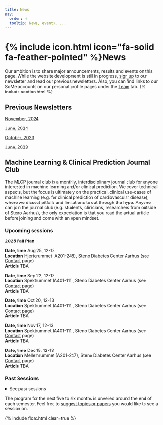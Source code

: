 ```yaml
---
title: News
nav:
  order: 4
  tooltip: News, events, ...
---
```


# {% include icon.html icon="fa-solid fa-feather-pointed" %}News

Our ambition is to share major announcements, results and events on this page. While the website development is still in progress, [sign up](https://mailchi.mp/rm/hulman-lab-newsletter) to our newsletter and read our previous newsletters. 
Also, you can find links to our SoMe accounts on our personal profile pages under the [Team](https://hulmanlab.com/team/) tab.
{% include section.html %}

## Previous Newsletters
[November, 2024](https://mailchi.mp/rm/frrdr0n5n5-12697476)

[June, 2024](https://mailchi.mp/rm/frrdr0n5n5-12691985?e=eaee5a6fe)

[October, 2023](https://mailchi.mp/rm/frrdr0n5n5)

[June, 2023](https://mailchi.mp/rm/off-to-a-good-start)

## Machine Learning & Clinical Prediction Journal Club
The MLCP journal club is a monthly, interdisciplinary journal club for anyone interested in machine learning and/or clinical prediction.  We cover technical aspects, but the focus is ultimately on the practical, clinical use-cases of machine learning (e.g. for clinical prediction of cardiovascular disease), where we dissect pitfalls and limitations to cut through the hype. Anyone can join the journal club (e.g. students, clinicians, researchers from outside of Steno Aarhus), the only expectation is that you read the actual article before joining and come with an open mindset.

### Upcoming sessions

**2025 Fall Plan**

**Date, time** Aug 25, 12-13  
**Location** Hjerterummet (A201-248), Steno Diabetes Center Aarhus (see [Contact](https://hulmanlab.com/contact/) page)  
**Article** TBA

**Date, time** Sep 22, 12-13  
**Location** Spektrummet (A401-111), Steno Diabetes Center Aarhus (see [Contact](https://hulmanlab.com/contact/) page)  
**Article** TBA

**Date, time** Oct 20, 12-13  
**Location** Spektrummet (A401-111), Steno Diabetes Center Aarhus (see [Contact](https://hulmanlab.com/contact/) page)  
**Article** TBA

**Date, time** Nov 17, 12-13  
**Location** Spektrummet (A401-111), Steno Diabetes Center Aarhus (see [Contact](https://hulmanlab.com/contact/) page)  
**Article** TBA

**Date, time** Dec 15, 12-13  
**Location** Mellemrummet (A201-247), Steno Diabetes Center Aarhus (see [Contact](https://hulmanlab.com/contact/) page)  
**Article** TBA

### Past Sessions
<details style="text-align: left;">
<summary>See past sessions</summary>
<br><br>

<b>2025:</b><br><br>

<b>Date, time:</b> Jun 16    <br>
<b>Article:</b>  Riley et al.  <i>Minimum sample size for developing a multivariable prediction model: PART II - binary and time-to-event outcomes</i>, Statistics in Medicine. <a href="[https://doi.org/10.1038/s41598-024-69620-z](https://doi.org/10.1002/sim.7992)">Link</a>
<br><br>

<b>Date, time:</b> May 26    <br>
<b>Article:</b>  Kaufman et al. <i>Linear effects of glucose levels on voice fundamental frequency in type 2 diabetes and individuals with normoglycemia</i>, Scientific Reports. <a href="https://doi.org/10.1038/s41598-024-69620-z">Link</a>
<br><br>

<b>Date, time:</b> May 5    <br>
<b>Article:</b>  Carrasco-Zanini et al. <i>Multi-omic prediction of incident type 2 diabetes</i>, Diabetologia. <a href="https://doi.org/10.1007/s00125-023-06027-x">Link</a>
<br><br>

<b>Date, time:</b> Mar 24 <br>
<b>Article:</b> Kapoor & Narayanan. <i>Leakage and the reproducibility crisis in machine-learning-based science</i>, Patterns. <a href="https://doi.org/10.1016/j.patter.2023.100804">Link</a>
<br><br>

<b>Date, time:</b> Feb 24  <br>
<b>Article:</b> Kim et al. <i>Health-LLM: Large Language Models for Health Prediction via Wearable Sensor Data</i>, arXiv. <a href="https://doi.org/10.48550/arXiv.2401.06866">Link</a>
<br><br>

<b>Date, time:</b> Jan 27  <br>
<b>Article:</b> Helmink et al. <i>Lifetime and 10-year cardiovascular risk prediction in individuals with type 1 diabetes: The LIFE-T1D model</i>, Diabetes, Obesity & Metabolism. <a href="https://doi.org/10.1111/dom.15531">Link</a>
<br><br>

<b>2024:</b><br><br>

<b>Date, time:</b> Dec 16  <br>
<b>Article:</b> Zhou et al. <i>A foundation model for generalizable disease detection from retinal images</i>, Nature. <a href="https://www.nature.com/articles/s41586-023-06555-x">Link</a>
<br><br>

<b>Date, time:</b> Nov 25  <br>
<b>Article:</b> Groh et al. <i>Deep learning-aided decision support for diagnosis of skin disease across skin tones</i>, Nature Medicine. <a href="https://www.nature.com/articles/s41591-023-02728-3">Link</a>
<br><br>

<b>Date, time:</b> Oct 28 <br>
<b>Article:</b> Maris et al. <i>Ethical use of artificial intelligence to prevent sudden cardiac death: an interview study of patient perspectives</i>, BMC Medical Ethics. <a href="https://bmcmedethics.biomedcentral.com/articles/10.1186/s12910-024-01042-y">Link</a>
<br><br>

<b>Date, time:</b> Sep 23 <br>
<b>Article:</b> Jiang et al. <i>Health system-scale language models are all-purpose prediction engines</i>, Nature. <a href="https://www.nature.com/articles/s41586-023-06160-y">Link</a>
<br><br>

<b>Date, time:</b> Aug 26  <br>
<b>Article:</b> Hughes et al. <i>A deep learning-based electrocardiogram risk score for long term cardiovascular death and disease</i>, npj Digital Medicine. <a href="https://www.nature.com/articles/s41746-023-00916-6">Link</a>
<br><br>

<b>Date, time:</b> Jun 24  <br>
<b>Article:</b> Deng et al. <i>Deep transfer learning and data augmentation improve glucose levels prediction in type 2 diabetes patients</i>, npj Digital Medicine. <a href="https://www.nature.com/articles/s41746-021-00480-x">Link</a>
<br><br>

<b>Date, time:</b> May 27  <br>
<b>Article:</b> Tang et al. <i>Evaluating large language models on medical evidence summarization</i>, npj Digital Medicine. <a href="https://www.nature.com/articles/s41746-023-00896-7">Link</a>
<br><br>
</details>

The program for the next five to six months is unveiled around the end of each semester. Feel free to [suggest topics or papers](mailto:andaas@rm.dk) you would like to see a session on.
 
{% include float.html clear=true %}

